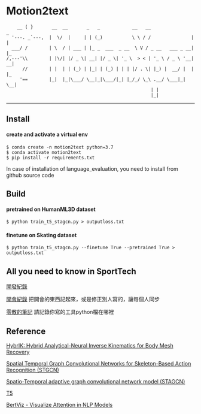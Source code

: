 # Motion2text

```                            
    __ ( }       __  __       _   _            __   __                _   
  '---. _`---,  |  \/  |     | | (_)           \ \ / /               | |  
  ___/ /        | \  / | ___ | |_ _  ___  _ __  \ V / _ __   ___ _ __| |_  
/,---'\\        | |\/| |/ _ \| __| |/ _ \| '_ \  > < | '_ \ / _ \ '__| __|
      //        | |  | | (_) | |_| | (_) | | | |/ . \| |_) |  __/ |  | |_ 
     '==        |_|  |_|\___/ \__|_|\___/|_| |_/_/ \_\ .__/ \___|_|   \__|
                                                      | |                  
                                                      |_|                   
```
---

## Install 
#### create and activate a virtual env
```
$ conda create -n motion2text python=3.7
$ conda activate motion2text
$ pip install -r requirements.txt
```
In case of installation of language_evaluation, you need to install from github source code

## Build

#### pretrained on HumanML3D dataset
```
$ python train_t5_stagcn.py > outputloss.txt
```
#### finetune on Skating dataset
```
$ python train_t5_stagcn.py --finetune True --pretrained True > outputloss.txt 
```

## All you need to know in SportTech
[開發紀錄](https://hackmd.io/@weihsinyeh/MotionXperts)

[開會紀錄](https://hackmd.io/5zQZLTOYQYGuZ4nn2sWZVw)
把開會的東西記起來，或是修正別人寫的，讓每個人同步

[零散的筆記](https://hackmd.io/thcD77cGSVinURAAFO3bfg)
請記錄你寫的工具python檔在哪裡

## Reference
[HybrIK: Hybrid Analytical-Neural Inverse Kinematics for Body Mesh Recovery](https://github.com/Jeff-sjtu/HybrIK)

[Spatial Temporal Graph Convolutional Networks for Skeleton-Based Action Recognition (STGCN)](https://github.com/yysijie/st-gcn)

[Spatio-Temporal adaptive graph convolutional network model (STAGCN)](https://github.com/QiweiMa-LL/STAGCN)

[T5](https://huggingface.co/docs/transformers/model_doc/t5)

[BertViz - Visualize Attention in NLP Models](https://github.com/jessevig/bertviz)
